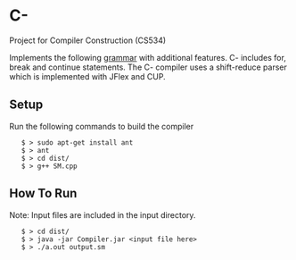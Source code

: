 # C-

Project for Compiler Construction (CS534)

Implements the following [grammar](http://cs434.cs.ua.edu/spring2010/projects.htm) with additional features.
C- includes for, break and continue statements. The C- compiler uses a shift-reduce parser which is implemented with JFlex and CUP.

## Setup

Run the following commands to build the compiler
```
   $ > sudo apt-get install ant
   $ > ant
   $ > cd dist/
   $ > g++ SM.cpp
```

## How To Run
Note: Input files are included in the input directory.
```
   $ > cd dist/
   $ > java -jar Compiler.jar <input file here>
   $ > ./a.out output.sm
```